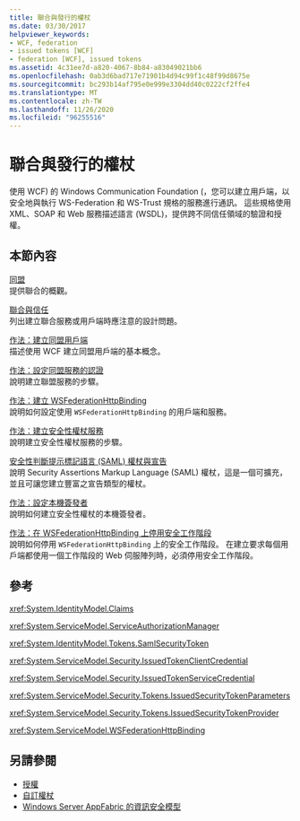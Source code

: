 ```yaml
---
title: 聯合與發行的權杖
ms.date: 03/30/2017
helpviewer_keywords:
- WCF, federation
- issued tokens [WCF]
- federation [WCF], issued tokens
ms.assetid: 4c31ee7d-a820-4067-8b84-a83049021bb6
ms.openlocfilehash: 0ab3d6bad717e71901b4d94c99f1c48f99d8675e
ms.sourcegitcommit: bc293b14af795e0e999e3304dd40c0222cf2ffe4
ms.translationtype: MT
ms.contentlocale: zh-TW
ms.lasthandoff: 11/26/2020
ms.locfileid: "96255516"
---
```

# <a name="federation-and-issued-tokens"></a>聯合與發行的權杖

使用 WCF) 的 Windows Communication Foundation (，您可以建立用戶端，以安全地與執行 WS-Federation 和 WS-Trust 規格的服務進行通訊。 這些規格使用 XML、SOAP 和 Web 服務描述語言 (WSDL)，提供跨不同信任領域的驗證和授權。  
  
## <a name="in-this-section"></a>本節內容  

 [同盟](federation.md)  
 提供聯合的概觀。  
  
 [聯合與信任](federation-and-trust.md)  
 列出建立聯合服務或用戶端時應注意的設計問題。  
  
 [作法：建立同盟用戶端](how-to-create-a-federated-client.md)  
 描述使用 WCF 建立同盟用戶端的基本概念。  
  
 [作法：設定同盟服務的認證](how-to-configure-credentials-on-a-federation-service.md)  
 說明建立聯盟服務的步驟。  
  
 [作法：建立 WSFederationHttpBinding](how-to-create-a-wsfederationhttpbinding.md)  
 說明如何設定使用 `WSFederationHttpBinding` 的用戶端和服務。  
  
 [作法：建立安全性權杖服務](how-to-create-a-security-token-service.md)  
 說明建立安全性權杖服務的步驟。  
  
 [安全性判斷提示標記語言 (SAML) 權杖與宣告](saml-tokens-and-claims.md)  
 說明 Security Assertions Markup Language (SAML) 權杖，這是一個可擴充，並且可讓您建立豐富之宣告類型的權杖。  
  
 [作法：設定本機簽發者](how-to-configure-a-local-issuer.md)  
 說明如何建立安全性權杖的本機簽發者。  
  
 [作法：在 WSFederationHttpBinding 上停用安全工作階段](how-to-disable-secure-sessions-on-a-wsfederationhttpbinding.md)  
 說明如何停用 `WSFederationHttpBinding` 上的安全工作階段。 在建立要求每個用戶端都使用一個工作階段的 Web 伺服陣列時，必須停用安全工作階段。  
  
## <a name="reference"></a>參考  

 <xref:System.IdentityModel.Claims>  
  
 <xref:System.ServiceModel.ServiceAuthorizationManager>  
  
 <xref:System.IdentityModel.Tokens.SamlSecurityToken>  
  
 <xref:System.ServiceModel.Security.IssuedTokenClientCredential>  
  
 <xref:System.ServiceModel.Security.IssuedTokenServiceCredential>  
  
 <xref:System.ServiceModel.Security.Tokens.IssuedSecurityTokenParameters>  
  
 <xref:System.ServiceModel.Security.Tokens.IssuedSecurityTokenProvider>  
  
 <xref:System.ServiceModel.WSFederationHttpBinding>  
  
## <a name="see-also"></a>另請參閱

- [授權](authorization-in-wcf.md)
- [自訂權杖](../extending/custom-tokens.md)
- [Windows Server AppFabric 的資訊安全模型](/previous-versions/appfabric/ee677202(v=azure.10))
